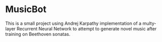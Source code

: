 # MusicBot
This is a small project using Andrej Karpathy implementation of a multy-layer Recurrent Neural Network to attempt to generate novel music after training on Beethoven sonatas.
